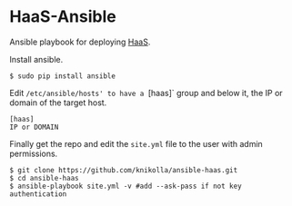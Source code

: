 # HaaS-Ansible

Ansible playbook for deploying [HaaS](https://github.com/CCI-MOC/haas).

Install ansible.

```
$ sudo pip install ansible
```

Edit `/etc/ansible/hosts' to have a `[haas]` group and below it, the IP or domain of the target host.

```
[haas]
IP or DOMAIN
```
Finally get the repo and edit the `site.yml` file to the user with admin permissions.

```
$ git clone https://github.com/knikolla/ansible-haas.git
$ cd ansible-haas
$ ansible-playbook site.yml -v #add --ask-pass if not key authentication
```